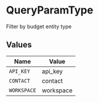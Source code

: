 # QueryParamType

Filter by budget entity type


## Values

| Name        | Value       |
| ----------- | ----------- |
| `API_KEY`   | api_key     |
| `CONTACT`   | contact     |
| `WORKSPACE` | workspace   |